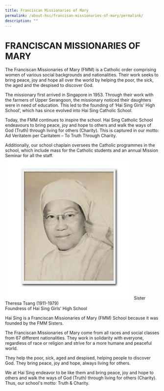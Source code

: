 ```yaml
---
title: Franciscan Missionaries of Mary
permalink: /about-hsc/francisan-missionaries-of-mary/permalink/
description: ""
---
```

FRANCISCAN MISSIONARIES OF MARY
===============================

The Franciscan Missionaries of Mary (FMM) is a Catholic order comprising women of various social backgrounds and nationalities. Their work seeks to bring peace, joy and hope all over the world by helping the poor, the sick, the aged and the despised to discover God.

  

The missionary first arrived in Singapore in 1953. Through their work with the farmers of Upper Serangoon, the missionary noticed their daughters were in need of education. This led to the founding of ‘Hai Sing Girls' High School’, which has since evolved into Hai Sing Catholic School.

  

Today, the FMM continues to inspire the school. Hai Sing Catholic School endeavours to bring peace, joy and hope to others and walk the ways of God (Truth) through living for others (Charity). This is captured in our motto: Ad Veritatem per Caritatem – To Truth Through Charity.

  

Additionally, our school chaplain oversees the Catholic programmes in the school, which include mass for the Catholic students and an annual Mission Seminar for all the staff.![](/images/sister.png)
Sister Theresa Tsang (1911-1979)  
Foundress of Hai Sing Girls' High School

  

Hai Sing is a Franciscan Missionaries of Mary (FMM) School because it was founded by the FMM Sisters.

  

The Franciscan Missionaries of Mary come from all races and social classes from 67 different nationalities. They work in solidarity with everyone, regardless of race or religion and strive for a more humane and peaceful world.

  

They help the poor, sick, aged and despised, helping people to discover God. They bring peace, joy and hope, always living for others.

  

We at Hai Sing endeavor to be like them and bring peace, joy and hope to others and walk the ways of God (Truth) through living for others (Charity). Thus, our school's motto: Truth & Charity.